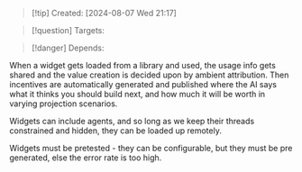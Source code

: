 
>[!tip] Created: [2024-08-07 Wed 21:17]

>[!question] Targets: 

>[!danger] Depends: 

When a widget gets loaded from a library and used, the usage info gets shared and the value creation is decided upon by ambient attribution.  Then incentives are automatically generated and published where the AI says what it thinks you should build next, and how much it will be worth in varying projection scenarios.

Widgets can include agents, and so long as we keep their threads constrained and hidden, they can be loaded up remotely.

Widgets must be pretested - they can be configurable, but they must be pre generated, else the error rate is too high.